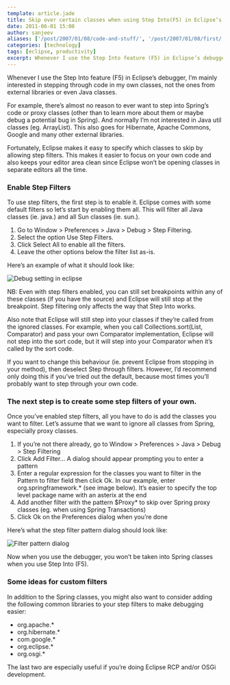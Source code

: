 ```yaml
---
template: article.jade
title: Skip over certain classes when using Step Into(F5) in Eclipse’s debugger
date: 2011-06-01 15:00
author: sanjeev
aliases: ['/post/2007/01/08/code-and-stuff/', '/post/2007/01/08/first/', '/post/2008/01/08/first']
categories: [technology]
tags: [eclipse, productivity]
excerpt: Whenever I use the Step Into feature (F5) in Eclipse’s debugger, I’m mainly interested in stepping through code in my own classes, not the ones from external libraries or even Java classes.
---
```

Whenever I use the Step Into feature (F5) in Eclipse’s debugger, I’m mainly interested in stepping through code in my own classes, not the ones from external libraries or even Java classes.

For example, there’s almost no reason to ever want to step into Spring’s code or proxy classes (other than to learn more about them or maybe debug a potential bug in Spring). And normally I’m not interested in Java util classes (eg. ArrayList). This also goes for Hibernate, Apache Commons, Google and many other external libraries.

Fortunately, Eclipse makes it easy to specify which classes to skip by allowing step filters. This makes it easier to focus on your own code and also keeps your editor area clean since Eclipse won’t be opening classes in separate editors all the time.

<h3>Enable Step Filters</h3>

To use step filters, the first step is to enable it. Eclipse comes with some default filters so let’s start by enabling them all. This will filter all Java classes (ie. java.) and all Sun classes (ie. sun.).

1. Go to Window > Preferences > Java > Debug > Step Filtering.
2. Select the option Use Step Filters.
3. Click Select All to enable all the filters.
4. Leave the other options below the filter list as-is.

Here’s an example of what it should look like:

![Debug setting in eclipse](http://i.imgur.com/jO19t.jpg)

NB: Even with step filters enabled, you can still set breakpoints within any of these classes (if you have the source) and Eclipse will still stop at the breakpoint. Step filtering only affects the way that Step Into works.

Also note that Eclipse will still step into your classes if they’re called from the ignored classes. For example, when you call Collections.sort(List, Comparator) and pass your own Comparator implementation, Eclipse will not step into the sort code, but it will step into your Comparator when it’s called by the sort code.

If you want to change this behaviour (ie. prevent Eclipse from stopping in your method), then deselect Step through filters. However, I’d recommend only doing this if you’ve tried out the default, because most times you’ll probably want to step through your own code.

<h3>The next step is to create some step filters of your own.</h3>

Once you’ve enabled step filters, all you have to do is add the classes you want to filter. Let’s assume that we want to ignore all classes from Spring, especially proxy classes.

 1. If you’re not there already, go to Window > Preferences > Java > Debug > Step Filtering
 2. Click Add Filter… A dialog should appear prompting you to enter a pattern
 3. Enter a regular expression for the classes you want to filter in the Pattern to filter field then click Ok. In our example, enter org.springframework.* (see image below). It’s easier to specify the top level package name with an asterix at the end
 4. Add another filter with the pattern $Proxy* to skip over Spring proxy classes (eg. when using Spring Transactions)
 5. Click Ok on the Preferences dialog when you’re done

Here’s what the step filter pattern dialog should look like:

![Filter pattern dialog](http://i.imgur.com/2RWRS.jpg)

Now when you use the debugger, you won’t be taken into Spring classes when you use Step Into (F5).

<h3>Some ideas for custom filters</h3>

In addition to the Spring classes, you might also want to consider adding the following common libraries to your step filters to make debugging easier:

* org.apache.*
* org.hibernate.*
* com.google.*
* org.eclipse.*
* org.osgi.*

The last two are especially useful if you’re doing Eclipse RCP and/or OSGi development.
